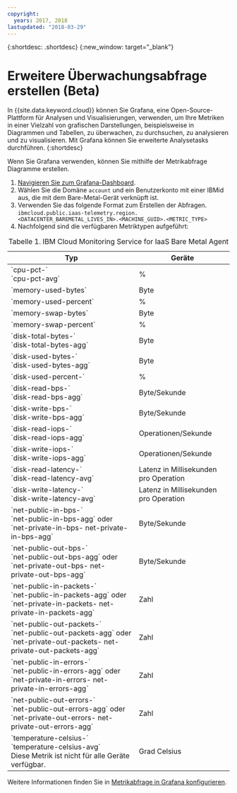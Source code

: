 ```yaml
---
copyright:
  years: 2017, 2018
lastupdated: "2018-03-29"
---
```


{:shortdesc: .shortdesc}
{:new_window: target="_blank"}

# Erweitere Überwachungsabfrage erstellen (Beta)

In {{site.data.keyword.cloud}} können Sie Grafana, eine Open-Source-Plattform für Analysen und Visualisierungen, verwenden, um Ihre Metriken in einer Vielzahl von grafischen Darstellungen, beispielsweise in Diagrammen und Tabellen, zu überwachen, zu durchsuchen, zu analysieren und zu visualisieren. Mit Grafana können Sie erweiterte Analysetasks durchführen.
{:shortdesc}

Wenn Sie Grafana verwenden, können Sie mithilfe der Metrikabfrage Diagramme erstellen.
1. [Navigieren Sie zum Grafana-Dashboard](https://console.bluemix.net/docs/services/cloud-monitoring/grafana/navigating_grafana.html#navigating_grafana).
2. Wählen Sie die Domäne `account` und ein Benutzerkonto mit einer IBMid aus, die mit dem Bare-Metal-Gerät verknüpft ist. 
3. Verwenden Sie das folgende Format zum Erstellen der Abfragen.
`ibmcloud.public.iaas-telemetry.region.<DATACENTER_BAREMETAL_LIVES_IN>.<MACHINE_GUID>.<METRIC_TYPE>`
4. Nachfolgend sind die verfügbaren Metriktypen aufgeführt:
<table>
   <CAPTION>Tabelle 1. IBM Cloud Monitoring Service for IaaS Bare Metal Agent</CAPTION>
   <THEAD>
   <TR>
   <th>Typ</th>
     <th>Geräte</th>
   </TR>
   </THEAD>
   <TBODY>
     <tr>
       <td>`cpu-pct-<id>`<br>`cpu-pct-avg`</td>
       <td>%</td>
     </tr>
     <tr>
       <td>`memory-used-bytes`</td>
       <td>Byte</td>
     </tr>
   <tr>
       <td>`memory-used-percent`</td>
       <td>%</td>
     </tr>
     <tr>
       <td>`memory-swap-bytes`</td>
       <td>Byte</td>
     </tr>
     <tr>
       <td>`memory-swap-percent`</td>
       <td>%</td>
     </tr>
     <tr>
       <td>`disk-total-bytes-<id>` <br>`disk-total-bytes-agg`</td>
       <td>Byte</td>
     </tr>
     <tr>
       <td>`disk-used-bytes-<id>` <br>`disk-used-bytes-agg`</td>
       <td>Byte</td>
     </tr>
   <tr>
       <td>`disk-used-percent-<id>`</td>
       <td>%</td>
     </tr>
     <tr>
       <td>`disk-read-bps-<id>` <br>`disk-read-bps-agg`</td>
       <td>Byte/Sekunde</td>
     </tr>
     <tr>
       <td>`disk-write-bps-<id>`<br>`disk-write-bps-agg`</td>
       <td>Byte/Sekunde</td>
     </tr>
     <tr>
       <td>`disk-read-iops-<id>`<br>`disk-read-iops-agg`</td>
       <td>Operationen/Sekunde</td>
     </tr>
      <tr>
       <td>`disk-write-iops-<id>`<br>`disk-write-iops-agg`</td>
       <td>Operationen/Sekunde</td>
     </tr>
     <tr>
       <td>`disk-read-latency-<id>`<br>`disk-read-latency-avg`</td>
       <td>Latenz in Millisekunden pro Operation</td>
     </tr>
    <tr>
       <td>`disk-write-latency-<id>`<br>`disk-write-latency-avg`</td>
       <td>Latenz in Millisekunden pro Operation</td>
     </tr>
     <tr>
       <td>`net-public-in-bps-<id>`<br>`net-public-in-bps-agg` oder `net-private-in-bps-<id>
net-private-in-bps-agg`</td>
       <td>Byte/Sekunde</td>
     </tr>
      <tr>
       <td>`net-public-out-bps-<id>`<br>`net-public-out-bps-agg` oder `net-private-out-bps-<id>
net-private-out-bps-agg`</td>
       <td>Byte/Sekunde</td>
     </tr>
     <tr>
       <td>`net-public-in-packets-<id>`<br>`net-public-in-packets-agg` oder `net-private-in-packets-<id> net-private-in-packets-agg`</td>
       <td>Zahl</td>
     </tr>
   <tr>
       <td>`net-public-out-packets-<id>`<br>`net-public-out-packets-agg` oder `net-private-out-packets-<id> net-private-out-packets-agg`</td>
       <td>Zahl</td>
     </tr>
   <tr>
       <td>`net-public-in-errors-<id>` <br>`net-public-in-errors-agg` oder `net-private-in-errors-<id> net-private-in-errors-agg`</td>
       <td>Zahl</td>
     </tr>
      <tr>
       <td>`net-public-out-errors-<id>` <br>`net-public-out-errors-agg` oder `net-private-out-errors-<id> net-private-out-errors-agg`</td>
       <td>Zahl</td>
     </tr>
    <tr>
       <td>`temperature-celsius-<id>` <br>`temperature-celsius-avg`
         <br>Diese Metrik ist nicht für alle Geräte verfügbar.</td>
       <td>Grad Celsius</td>
     </tr>
   </TBODY>
   </table>

Weitere Informationen finden Sie in [Metrikabfrage in Grafana konfigurieren](https://console.bluemix.net/docs/services/cloud-monitoring/grafana/define_query.html#define_query).
